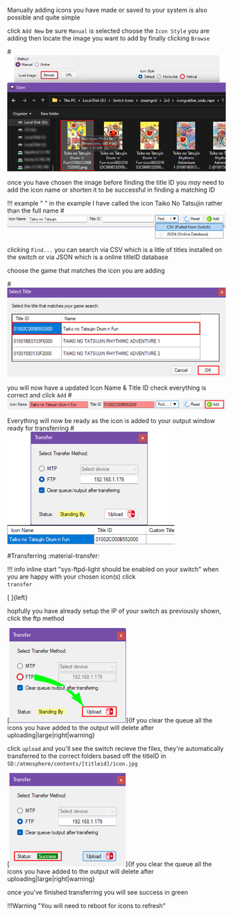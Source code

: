 Manually adding icons you have made or saved to your system is also possible and quite simple

click `Add New` be sure `Manual` is selected choose the `Icon Style` you are adding
then locate the image you want to add by finally clicking `Browse`

#![add-new](<img/add-newbr1.png>)

once you have chosen the image before finding the title ID you *may* need to add the icon name or shorten it to be successful in finding a matching ID

!!! example "&nbsp;"
	in the example I have called the icon Taiko No Tatsujin
	rather than the full name
	#![add-new](<img/add-newbr2.png>)

clicking `Find...` you can search via CSV which is a litle of titles installed on the switch
or via JSON which is a online titleID database

choose the game that matches the icon you are adding

#![add-new](<img/add-newbr3.png>)

you will now have a updated Icon Name & Title ID check everything is correct and click `Add`
#![add-new](<img/add-newbr4.png>)

Everything will now be ready as the icon is added to your output window ready for transferring 
#![add-new](<img/add-newbr5.png>)

#Transferring :material-transfer:

!!! info inline start "sys-ftpd-light should be enabled on your switch"
when you are happy with your chosen icon(s) click<br> `transfer`

[ ]{left}

hopfully you have already setup the IP of your switch as previously shown, click the ftp method


[![nxgic](<img/nx-gic5.png>)]{If you clear the queue all the icons you have added to the output will delete after uploading|large|right|warning}

click ```upload``` and you'll see the switch recieve the files, they're automatically transferred to the correct folders based off the titleID
in `SD:/atmosphere/contents/[titleid]/icon.jpg`

[![nxgic](<img/nx-gic6.png>)]{If you clear the queue all the icons you have added to the output will delete after uploading|large|right|warning}


once you've finished transferring you will see success in green

!!!Warning "You will need to reboot for icons to refresh"

